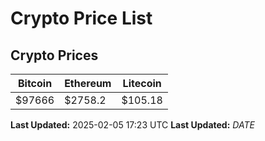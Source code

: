 # Crypto Price List

## Crypto Prices
| Bitcoin | Ethereum | Litecoin |
| ------- | -------- | -------- |
| $97666 | $2758.2 | $105.18 |
**Last Updated:** 2025-02-05 17:23 UTC
**Last Updated:** $DATE$
